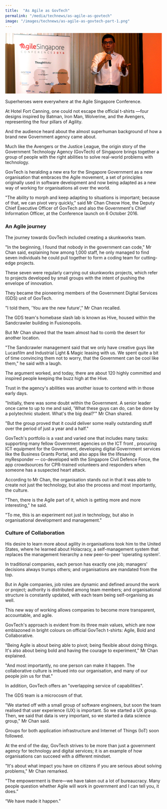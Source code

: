 ```yaml
---
title:  "As Agile as GovTech"
permalink: "/media/technews/as-agile-as-govtech"
image: "/images/technews/as-agile-as-govtech-part-1.png"
---
```


![as agile as govtech](/images/technews/as-agile-as-govtech-part-1.png)

Superheroes were everywhere at the Agile Singapore Conference.

At Hotel Fort Canning, one could not escape the official t-shirts —four designs inspired by Batman, Iron Man, Wolverine, and the Avengers, representing the four pillars of Agility.

And the audience heard about the almost superhuman background of how a brand new Government agency came about.

Much like the Avengers or the Justice League, the origin story of the Government Technology Agency (GovTech) of Singapore brings together a group of people with the right abilities to solve real-world problems with technology.

GovTech is heralding a new era for the Singapore Government as a new organisation that embraces the Agile movement, a set of principles originally used in software development and now being adapted as a new way of working for organisations all over the world.

"The ability to morph and keep adapting to situations is important; because of that, we can pivot very quickly," said Mr Chan Cheow Hoe, the Deputy Chief Executive Officer of GovTech and also the Government's Chief Information Officer, at the Conference launch on 6 October 2016.

### **An Agile journey**
The journey towards GovTech included creating a skunkworks team.

"In the beginning, I found that nobody in the government can code," Mr Chan said, explaining how among 1,000 staff, he only managed to find seven individuals he could pull together to form a coding team for cutting-edge projects.

These seven were regularly carrying out skunkworks projects, which refer to projects developed by small groups with the intent of pushing the envelope of innovation.

They became the pioneering members of the Government Digital Services (GDS) unit of GovTech.

"I told them, 'You are the new future'," Mr Chan recalled.

The GDS team's homebase slash lab is known as Hive, housed within the Sandcrawler building in Fusionopolis.

But Mr Chan shared that the team almost had to comb the desert for another location.

"The Sandcrawler management said that we only have creative guys like Lucasfilm and Industrial Light & Magic leasing with us. We spent quite a bit of time convincing them not to worry, that the Government can be cool like them," he said with a laugh.

The argument worked, and today, there are about 120 highly committed and inspired people keeping the buzz high at the Hive.

Trust in the agency's abilities was another issue to contend with in those early days.

"Initially, there was some doubt within the Government. A senior leader once came to up to me and said, 'What these guys can do, can be done by a polytechnic student. What's the big deal?'" Mr Chan shared.

"But the group proved that it could deliver some really outstanding stuff over the period of just a year and a half."

GovTech's portfolio is a vast and varied one that includes many tasks: supporting many fellow Government agencies on the ICT front , procuring ICT equipment for the Government, developing digital Government services like the Business Grants Portal, and also apps like the lifesaving myResponder — co-developed with the Singapore Civil Defence Force, the app crowdsources for CPR-trained volunteers and responders when someone has a suspected heart attack.

According to Mr Chan, the organisation stands out in that it was able to create not just the technology, but also the process and most importantly, the culture.

"Then, there is the Agile part of it, which is getting more and more interesting," he said.

"To me, this is an experiment not just in technology, but also in organisational development and management."

### **Culture of Collaboration**
His desire to learn more about agility in organisations took him to the United States, where he learned about Holacracy, a self-management system that replaces the management hierarchy a new peer-to-peer 'operating system'. 

In traditional companies, each person has exactly one job; managers' decisions always trumps others; and organisations are mandated from the top. 

But in Agile companies, job roles are dynamic and defined around the work or project; authority is distributed among team members; and organisational structure is constantly updated, with each team being self-organising as well. 

This new way of working allows companies to become more transparent, accountable, and agile. 

GovTech's approach is evident from its three main values, which are now emblazoned in bright colours on official GovTech t-shirts: Agile, Bold and Collaborative. 

"Being Agile is about being able to pivot; being flexible about doing things. It's also about being bold and having the courage to experiment," Mr Chan explained.

"And most importantly, no one person can make it happen. The collaborative culture is imbued into our organisation, and many of our people join us for that."

In addition, GovTech offers an "overlapping service of capabilities". 

The GDS team is a microcosm of that.

"We started off with a small group of software engineers, but soon the team realised that user experience (UX) is important. So we started a UX group. Then, we said that data is very important, so we started a data science group," Mr Chan said. 

Groups for both application infrastructure and Internet of Things (IoT) soon followed.

At the end of the day, GovTech strives to be more than just a government agency for technology and digital services; it is an example of how organisations can succeed with a different mindset. 

"It's about what impact you have on citizens if you are serious about solving problems," Mr Chan remarked.

"The empowerment is there—we have taken out a lot of bureaucracy. Many people question whether Agile will work in government and I can tell you, it does.”

“We have made it happen."
